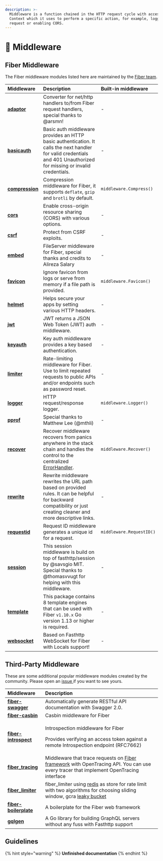 ```yaml
---
description: >-
  Middleware is a function chained in the HTTP request cycle with access to the
  Context which it uses to perform a specific action, for example, logging every
  request or enabling CORS.
---
```


# 🧬 Middleware

## Fiber Middleware

The Fiber middleware modules listed here are maintained by the [Fiber team](https://github.com/orgs/gofiber/people).

| Middleware | Description | Built-in middleware |
| :--- | :--- | :--- |
| [**adaptor**](https://github.com/gofiber/adaptor) | Converter for net/http handlers to/from Fiber request handlers, special thanks to @arsmn! | - |
| [**basicauth**](https://github.com/gofiber/basicauth) | Basic auth middleware provides an HTTP basic authentication. It calls the next handler for valid credentials and 401 Unauthorized for missing or invalid credentials. | - |
| [**compression**](https://github.com/Fenny/fiber/blob/master/middleware/compress.md) | Compression middleware for Fiber, it supports `deflate`, `gzip` and `brotli` by default. | `middleware.Compress()` |
| [**cors**](https://github.com/gofiber/cors) | Enable cross-origin resource sharing \(CORS\) with various options. | - |
| [**csrf**](https://github.com/gofiber/csrf) | Protect from CSRF exploits. | - |
| [**embed**](https://github.com/gofiber/embed) | FileServer middleware for Fiber, special thanks and credits to Alireza Salary | - |
| [**favicon**](https://github.com/gofiber/fiber/blob/master/middleware/favicon.md) | Ignore favicon from logs or serve from memory if a file path is provided. | `middleware.Favicon()` |
| [**helmet**](https://github.com/gofiber/helmet) | Helps secure your apps by setting various HTTP headers. | - |
| [**jwt**](https://github.com/gofiber/jwt) | JWT returns a JSON Web Token \(JWT\) auth middleware. | - |
| [**keyauth**](https://github.com/gofiber/keyauth) | Key auth middleware provides a key based authentication. | - |
| [**limiter**](https://github.com/gofiber/limiter) | Rate-limiting middleware for Fiber. Use to limit repeated requests to public APIs and/or endpoints such as password reset. | - |
| [**logger**](https://github.com/gofiber/fiber/blob/master/middleware/logger.md) | HTTP request/response logger. | `middleware.Logger()` |
| [**pprof**](https://github.com/gofiber/pprof) | Special thanks to Matthew Lee \(@mthli\) | - |
| [**recover**](https://github.com/gofiber/fiber/blob/master/middleware/recover.md) | Recover middleware recovers from panics anywhere in the stack chain and handles the control to the centralized[ ErrorHandler](error-handling.md). | `middleware.Recover()` |
| [**rewrite**](https://github.com/gofiber/rewrite) | Rewrite middleware rewrites the URL path based on provided rules. It can be helpful for backward compatibility or just creating cleaner and more descriptive links. | - |
| [**requestid**](https://github.com/Fenny/fiber/blob/master/middleware/request_id.md) | Request ID middleware generates a unique id for a request. | `middleware.RequestID()` |
| [**session**](https://github.com/gofiber/session) | This session middleware is build on top of fasthttp/session by @savsgio MIT. Special thanks to @thomasvvugt for helping with this middleware. | - |
| [**template**](https://github.com/gofiber/template) | This package contains 8 template engines that can be used with Fiber `v1.10.x` Go version 1.13 or higher is required. | - |
| [**websocket**](https://github.com/gofiber/websocket) | Based on Fasthttp WebSocket for Fiber with Locals support! | - |

## Third-Party Middleware

These are some additional popular middleware modules created by the community. Please open an [issue ](https://github.com/gofiber/fiber/issues)if you want to see yours.

<table>
  <thead>
    <tr>
      <th style="text-align:left">Middleware</th>
      <th style="text-align:left">Description</th>
    </tr>
  </thead>
  <tbody>
    <tr>
      <td style="text-align:left"><a href="https://github.com/arsmn/fiber-swagger"><b>fiber-swagger</b></a>
      </td>
      <td style="text-align:left">Automatically generate RESTful API documentation with Swagger 2.0.</td>
    </tr>
    <tr>
      <td style="text-align:left"><a href="https://github.com/arsmn/fiber-casbin"><b>fiber-casbin</b></a>
      </td>
      <td style="text-align:left">Casbin middleware for Fiber</td>
    </tr>
    <tr>
      <td style="text-align:left"><a href="https://github.com/arsmn/fiber-introspect"><b>fiber-introspect</b></a>
      </td>
      <td style="text-align:left">
        <p>Introspection middleware for Fiber</p>
        <p>Provides verifying an access token against a remote Introspection endpoint
          (RFC7662)</p>
      </td>
    </tr>
    <tr>
      <td style="text-align:left"><a href="https://github.com/shareed2k/fiber_tracing"><b>fiber_tracing</b></a>
      </td>
      <td style="text-align:left">Middleware that trace requests on <a href="https://gofiber.io/">Fiber framework</a> with
        OpenTracing API. You can use every tracer that implement OpenTracing interface</td>
    </tr>
    <tr>
      <td style="text-align:left"><a href="https://github.com/shareed2k/fiber_limiter"><b>fiber_limiter</b></a>
      </td>
      <td style="text-align:left">fiber_limiter using <a href="https://github.com/go-redis/redis">redis</a> as
        store for rate limit with two algorithms for choosing sliding window, gcra
        <a
        href="https://en.wikipedia.org/wiki/Leaky_bucket">leaky bucket</a>
      </td>
    </tr>
    <tr>
      <td style="text-align:left"><a href="https://github.com/thomasvvugt/fiber-boilerplate"><b>fiber-boilerplate</b></a>
      </td>
      <td style="text-align:left">A boilerplate for the Fiber web framework</td>
    </tr>
    <tr>
      <td style="text-align:left"><a href="https://github.com/arsmn/gqlgen"><b>gqlgen</b></a>
      </td>
      <td style="text-align:left">A Go library for building GraphQL servers without any fuss with Fasthttp
        support</td>
    </tr>
  </tbody>
</table>

## Guidelines

{% hint style="warning" %}
**Unfinished documentation**
{% endhint %}

